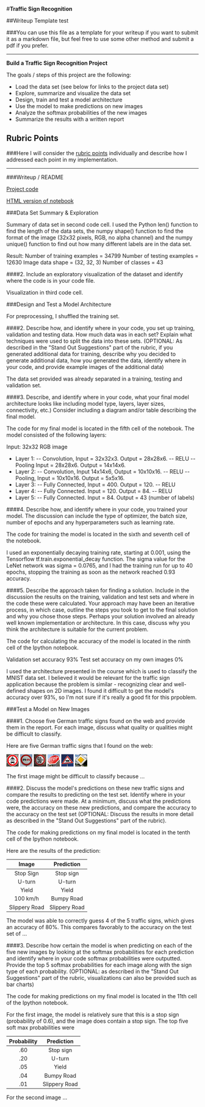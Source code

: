 #**Traffic Sign Recognition** 

##Writeup Template test

###You can use this file as a template for your writeup if you want to submit it as a markdown file, but feel free to use some other method and submit a pdf if you prefer.

---

**Build a Traffic Sign Recognition Project**

The goals / steps of this project are the following:
* Load the data set (see below for links to the project data set)
* Explore, summarize and visualize the data set
* Design, train and test a model architecture
* Use the model to make predictions on new images
* Analyze the softmax probabilities of the new images
* Summarize the results with a written report


[//]: # (Image References)

[image1]: ./german_traffic_signs/sign_1.jpg "Traffic Sign 1"
[image2]: ./german_traffic_signs/sign_2.jpg "Traffic Sign 2"
[image3]: ./german_traffic_signs/sign_3.jpg "Traffic Sign 3"
[image4]: ./german_traffic_signs/sign_4.jpg "Traffic Sign 4"
[image5]: ./german_traffic_signs/sign_5.jpg "Traffic Sign 5"
[image6]: ./german_traffic_signs/sign_6.jpg "Traffic Sign 6"

## Rubric Points
###Here I will consider the [rubric points](https://review.udacity.com/#!/rubrics/481/view) individually and describe how I addressed each point in my implementation.  

---
###Writeup / README

[Project code](https://github.com/cecukemon/CarND-Traffic-Sign-Classifier-Project/blob/master/Traffic_Sign_Classifier.ipynb)

[HTML version of notebook](https://github.com/cecukemon/CarND-Traffic-Sign-Classifier-Project/blob/master/Traffic_Sign_Classifier.html)

###Data Set Summary & Exploration

Summary of data set in second code cell. I used the Python len() function to find the length of the data sets, the numpy shape() function to find the format of the image (32x32 pixels, RGB, no alpha channel) and the numpy unique() function to find out how many different labels are in the data set.

Result:
Number of training examples = 34799
Number of testing examples = 12630
Image data shape = (32, 32, 3)
Number of classes = 43

####2. Include an exploratory visualization of the dataset and identify where the code is in your code file.

Visualization in third code cell.

###Design and Test a Model Architecture

For preprocessing, I shuffled the training set.

####2. Describe how, and identify where in your code, you set up training, validation and testing data. How much data was in each set? Explain what techniques were used to split the data into these sets. (OPTIONAL: As described in the "Stand Out Suggestions" part of the rubric, if you generated additional data for training, describe why you decided to generate additional data, how you generated the data, identify where in your code, and provide example images of the additional data)

The data set provided was already separated in a training, testing and validation set.

####3. Describe, and identify where in your code, what your final model architecture looks like including model type, layers, layer sizes, connectivity, etc.) Consider including a diagram and/or table describing the final model.


The code for my final model is located in the fifth cell of the notebook. The model consisted of the following layers:

Input: 32x32 RGB image

- Layer 1:
-- Convolution, Input = 32x32x3. Output = 28x28x6.
-- RELU
-- Pooling Input = 28x28x6. Output = 14x14x6.
- Layer 2:
-- Convolution, Input 14x14x6, Output = 10x10x16.
-- RELU
-- Pooling, Input = 10x10x16. Output = 5x5x16.
- Layer 3:
-- Fully Connected, Input = 400. Output = 120.
-- RELU
- Layer 4:
-- Fully Connected. Input = 120. Output = 84.
-- RELU
- Layer 5:
-- Fully Connected. Input = 84. Output = 43 (number of labels)


####4. Describe how, and identify where in your code, you trained your model. The discussion can include the type of optimizer, the batch size, number of epochs and any hyperparameters such as learning rate.

The code for training the model is located in the sixth and seventh cell of the notebook.

I used an exponentially decaying training rate, starting at 0.001, using the Tensorflow tf.train.exponential_decay function. The sigma value for the LeNet network was sigma = 0.0765, and I had the training run for up to 40 epochs, stopping the training as soon as the network reached 0.93 accuracy.

####5. Describe the approach taken for finding a solution. Include in the discussion the results on the training, validation and test sets and where in the code these were calculated. Your approach may have been an iterative process, in which case, outline the steps you took to get to the final solution and why you chose those steps. Perhaps your solution involved an already well known implementation or architecture. In this case, discuss why you think the architecture is suitable for the current problem.

The code for calculating the accuracy of the model is located in the ninth cell of the Ipython notebook.

Validation set accuracy 93%
Test set accuracy on my own images 0%

I used the architecture presented in the course which is used to classify the MNIST data set. I believed it would be relevant for the traffic sign application because the problem is similar - recognizing clear and well-defined shapes on 2D images. I found it difficult to get the model's accuracy over 93%, so I'm not sure if it's really a good fit for this prpoblem.

###Test a Model on New Images

####1. Choose five German traffic signs found on the web and provide them in the report. For each image, discuss what quality or qualities might be difficult to classify.

Here are five German traffic signs that I found on the web:

![alt text][image1] ![alt text][image2] ![alt text][image3] 
![alt text][image4] ![alt text][image5] ![alt text][image6]

The first image might be difficult to classify because ...

####2. Discuss the model's predictions on these new traffic signs and compare the results to predicting on the test set. Identify where in your code predictions were made. At a minimum, discuss what the predictions were, the accuracy on these new predictions, and compare the accuracy to the accuracy on the test set (OPTIONAL: Discuss the results in more detail as described in the "Stand Out Suggestions" part of the rubric).

The code for making predictions on my final model is located in the tenth cell of the Ipython notebook.

Here are the results of the prediction:

| Image			        |     Prediction	        					| 
|:---------------------:|:---------------------------------------------:| 
| Stop Sign      		| Stop sign   									| 
| U-turn     			| U-turn 										|
| Yield					| Yield											|
| 100 km/h	      		| Bumpy Road					 				|
| Slippery Road			| Slippery Road      							|


The model was able to correctly guess 4 of the 5 traffic signs, which gives an accuracy of 80%. This compares favorably to the accuracy on the test set of ...

####3. Describe how certain the model is when predicting on each of the five new images by looking at the softmax probabilities for each prediction and identify where in your code softmax probabilities were outputted. Provide the top 5 softmax probabilities for each image along with the sign type of each probability. (OPTIONAL: as described in the "Stand Out Suggestions" part of the rubric, visualizations can also be provided such as bar charts)

The code for making predictions on my final model is located in the 11th cell of the Ipython notebook.

For the first image, the model is relatively sure that this is a stop sign (probability of 0.6), and the image does contain a stop sign. The top five soft max probabilities were

| Probability         	|     Prediction	        					| 
|:---------------------:|:---------------------------------------------:| 
| .60         			| Stop sign   									| 
| .20     				| U-turn 										|
| .05					| Yield											|
| .04	      			| Bumpy Road					 				|
| .01				    | Slippery Road      							|


For the second image ... 
